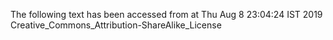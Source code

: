 The following text has been accessed from at Thu Aug 8 23:04:24 IST 2019
Creative_Commons_Attribution-ShareAlike_License
